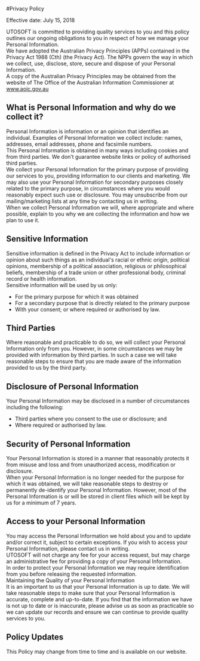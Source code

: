 #Privacy Policy 

Effective date: July 15, 2018

UTOSOFT is committed to providing quality services to you and this policy outlines our ongoing obligations to you in respect of how we manage your Personal Information.  
We have adopted the Australian Privacy Principles (APPs) contained in the Privacy Act 1988 (Cth) (the Privacy Act). The NPPs govern the way in which we collect, use, disclose, store, secure and dispose of your Personal Information.  
A copy of the Australian Privacy Principles may be obtained from the website of The Office of the Australian Information Commissioner at www.aoic.gov.au

## What is Personal Information and why do we collect it?
Personal Information is information or an opinion that identifies an individual. Examples of Personal Information we collect include: names, addresses, email addresses, phone and facsimile numbers.  
This Personal Information is obtained in many ways including cookies and from third parties. We don’t guarantee website links or policy of authorised third parties.  
We collect your Personal Information for the primary purpose of providing our services to you, providing information to our clients and marketing. We may also use your Personal Information for secondary purposes closely related to the primary purpose, in circumstances where you would reasonably expect such use or disclosure. You may unsubscribe from our mailing/marketing lists at any time by contacting us in writing.  
When we collect Personal Information we will, where appropriate and where possible, explain to you why we are collecting the information and how we plan to use it.  

## Sensitive Information
Sensitive information is defined in the Privacy Act to include information or opinion about such things as an individual's racial or ethnic origin, political opinions, membership of a political association, religious or philosophical beliefs, membership of a trade union or other professional body, criminal record or health information.  
Sensitive information will be used by us only:  
- For the primary purpose for which it was obtained  
- For a secondary purpose that is directly related to the primary purpose  
- With your consent; or where required or authorised by law.

## Third Parties
Where reasonable and practicable to do so, we will collect your Personal Information only from you. However, in some circumstances we may be provided with information by third parties. In such a case we will take reasonable steps to ensure that you are made aware of the information provided to us by the third party.  

## Disclosure of Personal Information
Your Personal Information may be disclosed in a number of circumstances including the following:
- Third parties where you consent to the use or disclosure; and
- Where required or authorised by law.

## Security of Personal Information
Your Personal Information is stored in a manner that reasonably protects it from misuse and loss and from unauthorized access, modification or disclosure.  
When your Personal Information is no longer needed for the purpose for which it was obtained, we will take reasonable steps to destroy or permanently de-identify your Personal Information. However, most of the Personal Information is or will be stored in client files which will be kept by us for a minimum of 7 years.  

## Access to your Personal Information
You may access the Personal Information we hold about you and to update and/or correct it, subject to certain exceptions. If you wish to access your Personal Information, please contact us in writing.  
UTOSOFT will not charge any fee for your access request, but may charge an administrative fee for providing a copy of your Personal Information.  
In order to protect your Personal Information we may require identification from you before releasing the requested information.  
Maintaining the Quality of your Personal Information  
It is an important to us that your Personal Information is up to date. We will take reasonable steps to make sure that your Personal Information is accurate, complete and up-to-date. If you find that the information we have is not up to date or is inaccurate, please advise us as soon as practicable so we can update our records and ensure we can continue to provide quality services to you.  

## Policy Updates
This Policy may change from time to time and is available on our website.  
